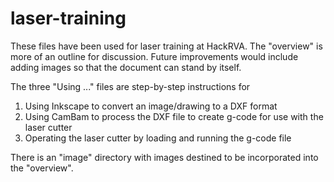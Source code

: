 # laser-training
These files have been used for laser training at HackRVA.  The "overview" is more of an outline for discussion.  Future improvements would include adding images so that the document can stand by itself.

The three "Using ..." files are step-by-step instructions for  
1. Using Inkscape to convert an image/drawing to a DXF format  
2. Using CamBam to process the DXF file to create g-code for use with the laser cutter  
3. Operating the laser cutter by loading and running the g-code file  

There is an "image" directory with images destined to be incorporated into the "overview".